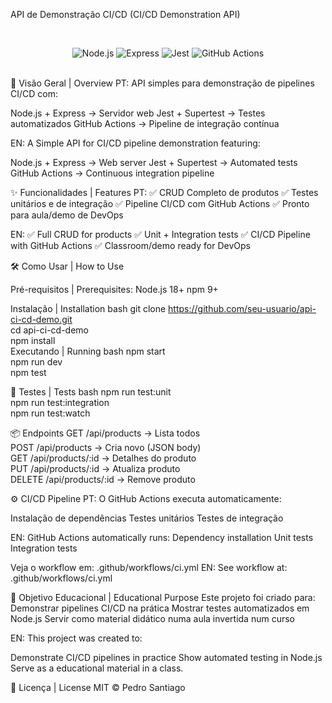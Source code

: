 API de Demonstração CI/CD (CI/CD Demonstration API)

<br><div align="center"> <img src="https://img.shields.io/badge/Node.js-18-green?logo=node.js" alt="Node.js"> <img src="https://img.shields.io/badge/Express-4.18-brightgreen?logo=express" alt="Express"> <img src="https://img.shields.io/badge/Jest-29-blue?logo=jest" alt="Jest"> <img src="https://img.shields.io/badge/GitHub_Actions-100%25-success?logo=github-actions" alt="GitHub Actions"> </div><br>

📖 Visão Geral | Overview
PT:
API simples para demonstração de pipelines CI/CD com:

Node.js + Express → Servidor web
Jest + Supertest → Testes automatizados
GitHub Actions → Pipeline de integração contínua

EN:
A Simple API for CI/CD pipeline demonstration featuring:

Node.js + Express → Web server
Jest + Supertest → Automated tests
GitHub Actions → Continuous integration pipeline

✨ Funcionalidades | Features
PT:
✅ CRUD Completo de produtos
✅ Testes unitários e de integração
✅ Pipeline CI/CD com GitHub Actions
✅ Pronto para aula/demo de DevOps

EN:
✅ Full CRUD for products
✅ Unit + Integration tests
✅ CI/CD Pipeline with GitHub Actions
✅ Classroom/demo ready for DevOps

🛠️ Como Usar | How to Use


Pré-requisitos | Prerequisites:
Node.js 18+
npm 9+

Instalação | Installation
bash
git clone https://github.com/seu-usuario/api-ci-cd-demo.git  
cd api-ci-cd-demo  
npm install  
Executando | Running
bash
npm start       
npm run dev     
npm test         

🧪 Testes | Tests
bash
npm run test:unit      
npm run test:integration  
npm run test:watch    

📦 Endpoints
GET    /api/products       → Lista todos  
POST   /api/products       → Cria novo (JSON body)  
GET    /api/products/:id   → Detalhes do produto  
PUT    /api/products/:id   → Atualiza produto  
DELETE /api/products/:id   → Remove produto  

⚙️ CI/CD Pipeline
PT:
O GitHub Actions executa automaticamente:

Instalação de dependências
Testes unitários
Testes de integração

EN:
GitHub Actions automatically runs:
Dependency installation
Unit tests
Integration tests

Veja o workflow em: .github/workflows/ci.yml
EN:
See workflow at: .github/workflows/ci.yml

🎯 Objetivo Educacional | Educational Purpose
Este projeto foi criado para:
Demonstrar pipelines CI/CD na prática
Mostrar testes automatizados em Node.js
Servir como material didático numa aula invertida num curso

EN: 
This project was created to:

Demonstrate CI/CD pipelines in practice
Show automated testing in Node.js
Serve as a educational material in a class.


📄 Licença | License
MIT © Pedro Santiago
